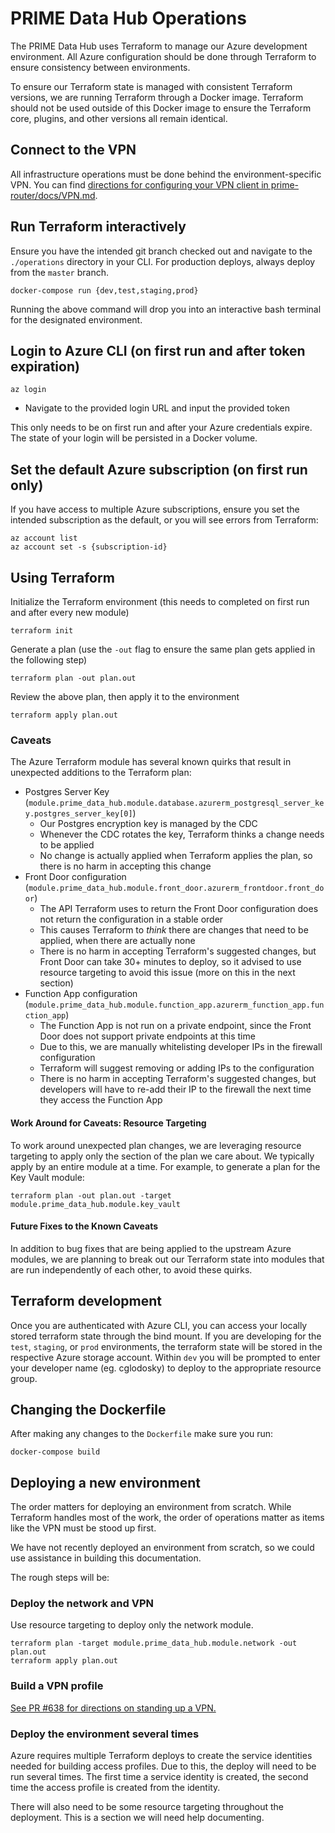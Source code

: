 # PRIME Data Hub Operations

The PRIME Data Hub uses Terraform to manage our Azure development environment. All Azure configuration should be done through Terraform to ensure consistency between environments.

To ensure our Terraform state is managed with consistent Terraform versions, we are running Terraform through a Docker image. Terraform should not be used outside of this Docker image to ensure the Terraform core, plugins, and other versions all remain identical.


## Connect to the VPN

All infrastructure operations must be done behind the environment-specific VPN. You can find [directions for configuring your VPN client in prime-router/docs/VPN.md](https://github.com/CDCgov/prime-data-hub/blob/master/prime-router/docs/vpn.md).


## Run Terraform interactively

Ensure you have the intended git branch checked out and navigate to the `./operations` directory in your CLI. For production deploys, always deploy from the `master` branch.

```
docker-compose run {dev,test,staging,prod}
```

Running the above command will drop you into an interactive bash terminal for the designated environment.


## Login to Azure CLI (on first run and after token expiration)

```
az login
```

- Navigate to the provided login URL and input the provided token

This only needs to be on first run and after your Azure credentials expire. The state of your login will be persisted in a Docker volume.


## Set the default Azure subscription (on first run only)

If you have access to multiple Azure subscriptions, ensure you set the intended subscription as the default, or you will see errors from Terraform:

```
az account list
az account set -s {subscription-id}
```


## Using Terraform

Initialize the Terraform environment (this needs to completed on first run and after every new module)

```
terraform init
```

Generate a plan (use the  `-out` flag to ensure the same plan gets applied in the following step)

```
terraform plan -out plan.out
```

Review the above plan, then apply it to the environment

```
terraform apply plan.out
```

### Caveats

The Azure Terraform module has several known quirks that result in unexpected additions to the Terraform plan:

* Postgres Server Key (`module.prime_data_hub.module.database.azurerm_postgresql_server_key.postgres_server_key[0]`)
  * Our Postgres encryption key is managed by the CDC
  * Whenever the CDC rotates the key, Terraform thinks a change needs to be applied
  * No change is actually applied when Terraform applies the plan, so there is no harm in accepting this change
* Front Door configuration (`module.prime_data_hub.module.front_door.azurerm_frontdoor.front_door`)
  * The API Terraform uses to return the Front Door configuration does not return the configuration in a stable order
  * This causes Terraform to *think* there are changes that need to be applied, when there are actually none
  * There is no harm in accepting Terraform's suggested changes, but Front Door can take 30+ minutes to deploy, so it advised to use resource targeting to avoid this issue (more on this in the next section)
* Function App configuration (`module.prime_data_hub.module.function_app.azurerm_function_app.function_app`)
  * The Function App is not run on a private endpoint, since the Front Door does not support private endpoints at this time
  * Due to this, we are manually whitelisting developer IPs in the firewall configuration
  * Terraform will suggest removing or adding IPs to the configuration
  * There is no harm in accepting Terraform's suggested changes, but developers will have to re-add their IP to the firewall the next time they access the Function App
    
#### Work Around for Caveats: Resource Targeting

To work around unexpected plan changes, we are leveraging resource targeting to apply only the section of the plan we care about. We typically apply by an entire module at a time. For example, to generate a plan for the Key Vault module:

```
terraform plan -out plan.out -target module.prime_data_hub.module.key_vault
```

#### Future Fixes to the Known Caveats

In addition to bug fixes that are being applied to the upstream Azure modules, we are planning to break out our Terraform state into modules that are run independently of each other, to avoid these quirks.


## Terraform development

Once you are authenticated with Azure CLI, you can access your locally stored terraform state through the bind mount.  If you are developing for the `test`, `staging`, or `prod` environments, the terraform state will be stored in the respective Azure storage account. Within `dev` you will be prompted to enter your developer name (eg. cglodosky) to deploy to the appropriate resource group.


## Changing the Dockerfile

After making any changes to the `Dockerfile` make sure you run:

```
docker-compose build
```


## Deploying a new environment

The order matters for deploying an environment from scratch. While Terraform handles most of the work, the order of operations matter as items like the VPN must be stood up first.

We have not recently deployed an environment from scratch, so we could use assistance in building this documentation.

The rough steps will be:

### Deploy the network and VPN

Use resource targeting to deploy only the network module.

```
terraform plan -target module.prime_data_hub.module.network -out plan.out
terraform apply plan.out
```

### Build a VPN profile

[See PR #638 for directions on standing up a VPN.](https://github.com/CDCgov/prime-data-hub/pull/638)

### Deploy the environment several times

Azure requires multiple Terraform deploys to create the service identities needed for building access profiles. Due to this, the deploy will need to be run several times. The first time a service identity is created, the second time the access profile is created from the identity.

There will also need to be some resource targeting throughout the deployment. This is a section we will need help documenting.